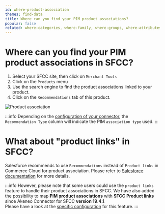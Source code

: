 ```yaml
---
id: where-product-association
themes: find-data
title: Where can you find your PIM product associations?
popular: false
related: where-categories, where-family, where-groups, where-attributes, where-reference-entities
---
```


# Where can you find your PIM product associations in SFCC?

1. Select your SFCC site, then click on `Merchant Tools`
2. Click on the `Products` menu
3. Use the search engine to find the product associations linked to your product.
4. Click on the `Recommendations` tab of this product.

![Product association](../img/sfcc-where-association.png)

:::info
Depending on the [configuration of your connector](06-mapping-configuration.html#product-association-mapping), the `Recommendation Type` column will indicate the PIM `association type` used.
:::

# What about "product links" in SFCC?

Salesforce recommends to use `Recommendations` instead of `Product links` in Commerce Cloud for product association. Please refer to [Salesforce documentation](https://documentation.b2c.commercecloud.salesforce.com/DOC1/topic/com.demandware.dochelp/Products/LinkingProducts.html) for more details.

:::info
However, please note that some users could use the `product links` feature to handle their product associations in SFCC. We have also added the possibility to map **PIM product associations** with **SFCC Product links** since Akeneo Connector for SFCC **version 19.4.1**.<br>
Please have a look at the [specific configuration](06-mapping-configuration.html) for this feature.
:::
